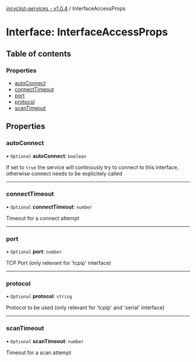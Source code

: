 [incyclist-services - v1.0.4](../README.md) / InterfaceAccessProps

# Interface: InterfaceAccessProps

## Table of contents

### Properties

- [autoConnect](InterfaceAccessProps.md#autoconnect)
- [connectTimeout](InterfaceAccessProps.md#connecttimeout)
- [port](InterfaceAccessProps.md#port)
- [protocol](InterfaceAccessProps.md#protocol)
- [scanTimeout](InterfaceAccessProps.md#scantimeout)

## Properties

### autoConnect

• `Optional` **autoConnect**: `boolean`

If set to `true` the service will continously try to connect to this interface, otherwise connect needs to be explicitely called

___

### connectTimeout

• `Optional` **connectTimeout**: `number`

Timeout for a connect attempt

___

### port

• `Optional` **port**: `number`

TCP Port (only relevant for 'tcpip' interface)

___

### protocol

• `Optional` **protocol**: `string`

Protocol to be used (only relevant for 'tcpip' and 'serial' interface)

___

### scanTimeout

• `Optional` **scanTimeout**: `number`

Timeout for a scan attempt
